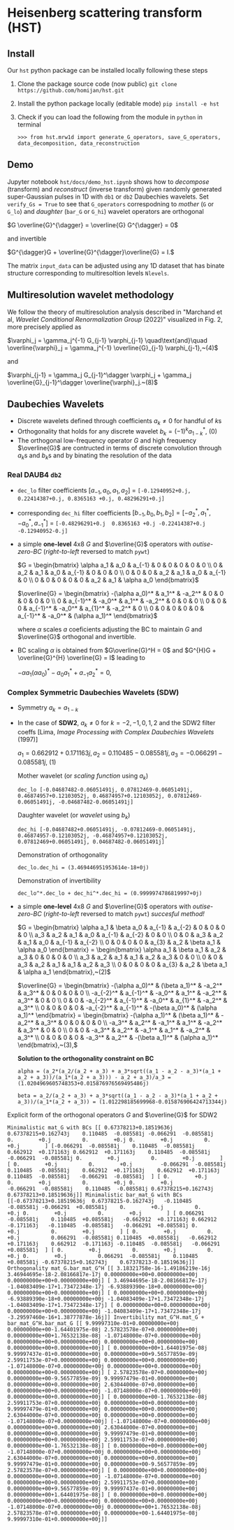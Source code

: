 # Heisenberg scattering transform (HST)

## Install

Our `hst` python package can be installed locally following these steps

1. Clone the package source code (now public) `git clone https://github.com/homijan/hst.git`

2. Install the python package locally (editable mode) `pip install -e hst`

3. Check if you can load the following from the module in `python` in terminal

   `>>> from hst.mrw1d import generate_G_operators, save_G_operators, data_decomposition, data_reconstruction`

## Demo

Jupyter notebook `hst/docs/demo_hst.ipynb` shows how to *decompose* (transform) and *reconstruct* (inverse transform) given randomly generated super-Gaussian pulses in 1D with `db1` or `db2` Daubechies wavelets. Set `verify_Gs = True` to see that `G_operators` correspodning to *mother* (`G` or `G_lo`) and *daughter* (`bar_G` or `G_hi`) wavelet operators are orthogonal

$`G \overline{G}^{\dagger} = \overline{G} G^{\dagger} = 0`$

and invertible

$`G^{\dagger}G + \overline{G}^{\dagger}\overline{G} = I.`$

The matrix `input_data` can be adjusted using any 1D dataset that has binate structure corresponding to multiresoltion levels `Nlevels`. 

## Multiresolution wavelet methodology

We follow the theory of multiresolution analysis described in "Marchand et al, *Wavelet Conditional Renormalization Group* (2022)"
visualized in Fig. 2, more precisely applied as

$`\varphi_j = \gamma_j^{-1} G_{j-1} \varphi_{j-1} \quad\text{and}\quad \overline{\varphi}_j = \gamma_j^{-1} \overline{G}_{j-1} \varphi_{j-1},~(4)`$

and

$`\varphi_{j-1} = \gamma_j G_{j-1}^\dagger \varphi_j + \gamma_j \overline{G}_{j-1}^\dagger \overline{\varphi}_j.~(8)`$
## Daubechies Wavelets
- Discrete wavelets defined through coefficients $`a_k \neq 0`$ for handful of $`k`$s
- Orthogonality that holds for any discrete wavelet $`b_k = (-1)^k a^*_{1-k},~(0)`$
- The orthogonal low-frequency operator $G$ and high frequency $\overline{G}$ are contructed in terms of discrete convolution through $`a_k`$s and $`b_k`$s and by binating the resolution of the data  

### Real DAUB4 `db2`
- `dec_lo` filter coefficients $`[a_{-1}, a_0, a_1, a_2]`$ = `[-0.12940952+0.j, 0.22414387+0.j, 0.8365163 +0.j, 0.48296291+0.j]`
- corresponding `dec_hi` filter coefficients $`[b_{-1}, b_0, b_1, b_2] = [-a_{2}^*, a_1^*, -a_0^*, a_{-1}^*]`$ = `[-0.48296291+0.j  0.8365163 +0.j -0.22414387+0.j -0.12940952-0.j]`
- a simple **one-level** 4x8 $G$ and $\overline{G}$ operators with *outise-zero-BC* (*right-to-left* reversed to match `pywt`)

  $`G = \begin{bmatrix}
  \alpha a_1 & a_0 & a_{-1} & 0 & 0 & 0 & 0 & 0
  \\
  0 & a_2 & a_1 & a_0 & a_{-1} & 0 & 0 & 0
  \\
  0 & 0 & 0 & a_2 & a_1 & a_0 & a_{-1} & 0
  \\
  0 & 0 & 0 & 0 & 0 & a_2 & a_1 & \alpha a_0
  \end{bmatrix}`$

  $`\overline{G} = \begin{bmatrix}
  -(\alpha a_0)^* & a_1^* & -a_2^* & 0 & 0 & 0 & 0 & 0
  \\
  0 & a_{-1}^* & -a_0^* & a_1^* & -a_2^* & 0 & 0 & 0
  \\
  0 & 0 & 0 & a_{-1}^* & -a_0^* & a_{1}^* & -a_2^* & 0
  \\
  0 & 0 & 0 & 0 & 0 & a_{-1}^* & -a_0^* & (\alpha a_1)^*
  \end{bmatrix}`$

  where $`\alpha`$ scales $a$ coeficients adjusting the BC to maintain $G$ and $\overline{G}$ orthogonal and invertible. 

- BC scaling $\alpha$ is obtained from $`G\overline{G}^H = 0`$ and $`G^{H}G + \overline{G}^{H} \overline{G} = I`$ leading to

  $`-\alpha a_1 (\alpha a_0)^* - a_0 a_1^* + a_{-1} a_2^* = 0,`$
  
### Complex Symmetric Daubechies Wavelets (SDW)

- Symmetry $`a_k = a_{1-k}`$
- In the case of **SDW2**, $`a_k \neq 0`$ for $`k = -2, -1, 0, 1, 2`$ and the SDW2 filter coeffs [Lima, *Image Processing with Complex Daubechies Wavelets* (1997)]

  $`a_1 = 0.662912+0.171163j, a_2 = 0.110485-0.085581j, a_3 = -0.066291-0.085581j,~(1)`$

  Mother wavelet (or *scaling function* using $`a_k`$)

  `dec_lo [-0.04687482-0.06051491j, 0.07812469-0.06051491j, 0.46874957+0.12103052j, 0.46874957+0.12103052j, 0.07812469-0.06051491j, -0.04687482-0.06051491j]`

  Daughter wavelet (or *wavelet* using $`b_k`$)

  `dec_hi [-0.04687482+0.06051491j, -0.07812469-0.06051491j, 0.46874957-0.12103052j, -0.46874957+0.12103052j, 0.07812469+0.06051491j, 0.04687482-0.06051491j]`

  Demonstration of orthogonality 

  `dec_lo.dec_hi = (3.469446951953614e-18+0j)`

  Demonstration of invertibility

  `dec_lo^*.dec_lo + dec_hi^*.dec_hi = (0.9999974786819997+0j)`

- a simple **one-level** 4x8 $G$ and $\overline{G}$ operators with *outise-zero-BC* (*right-to-left* reversed to match `pywt`) *succesful method!*

  $`G = \begin{bmatrix}
  \alpha a_1 & \beta a_0 & a_{-1} & a_{-2} & 0 & 0 & 0 & 0
  \\
  a_3 & a_2 & a_1 & a_0 & a_{-1} & a_{-2} & 0 & 0
  \\
  0 & 0 & a_3 & a_2 & a_1 & a_0 & a_{-1} & a_{-2}
  \\
  0 & 0 & 0 & 0 & a_{3} & a_2 & \beta a_1 & \alpha a_0
  \end{bmatrix} = \begin{bmatrix}
  \alpha a_1 & \beta a_1 & a_2 & a_3 & 0 & 0 & 0 & 0
  \\
  a_3 & a_2 & a_1 & a_1 & a_2 & a_3 & 0 & 0
  \\
  0 & 0 & a_3 & a_2 & a_1 & a_1 & a_2 & a_3
  \\
  0 & 0 & 0 & 0 & a_{3} & a_2 & \beta a_1 & \alpha a_1
  \end{bmatrix},~(2)`$

  $`\overline{G} = \begin{bmatrix}
  -(\alpha a_0)^* & (\beta a_1)^* & -a_2^* & a_3^* & 0 & 0 & 0 & 0
  \\
  -a_{-2}^* & a_{-1}^* & -a_0^* & a_1^* & -a_2^* & a_3^* & 0 & 0
  \\
  0 & 0 & -a_{-2}^* & a_{-1}^* & -a_0^* & a_{1}^* & -a_2^* & a_3^*
  \\
  0 & 0 & 0 & 0 & -a_{-2}^* & a_{-1}^* & -(\beta a_0)^* & (\alpha a_1)^*
  \end{bmatrix} = \begin{bmatrix}
  -(\alpha a_1)^* & (\beta a_1)^* & -a_2^* & a_3^* & 0 & 0 & 0 & 0
  \\
  -a_3^* & a_2^* & -a_1^* & a_1^* & -a_2^* & a_3^* & 0 & 0
  \\
  0 & 0 & -a_3^* & a_2^* & -a_1^* & a_1^* & -a_2^* & a_3^*
  \\
  0 & 0 & 0 & 0 & -a_3^* & a_2^* & -(\beta a_1)^* & (\alpha a_1)^*
  \end{bmatrix},~(3),`$

  **Solution to the orthogonality constraint on BC**

  `alpha = (a_2*(a_2/(a_2 + a_3) + a_3*sqrt((a_1 - a_2 - a_3)*(a_1 + a_2 + a_3))/(a_1*(a_2 + a_3))) - a_2 + a_3)/a_3 = (1.0204969605748353+0.015876976569495486j)`
  
  `beta = a_2/(a_2 + a_3) + a_3*sqrt((a_1 - a_2 - a_3)*(a_1 + a_2 + a_3))/(a_1*(a_2 + a_3)) = (1.012298185699968-0.015876906424713344j)`

Explicit form of the orthogonal operators $`G`$ and $`\overline{G}`$ for SDW2

`Minimalistic mat_G with BCs
[[ 0.67378213+0.18519636j  0.67378215+0.162743j    0.110485  -0.085581j
  -0.066291  -0.085581j    0.        +0.j          0.        +0.j
   0.        +0.j          0.        +0.j        ]
 [-0.066291  -0.085581j    0.110485  -0.085581j    0.662912  +0.171163j
   0.662912  +0.171163j    0.110485  -0.085581j   -0.066291  -0.085581j
   0.        +0.j          0.        +0.j        ]
 [ 0.        +0.j          0.        +0.j         -0.066291  -0.085581j
   0.110485  -0.085581j    0.662912  +0.171163j    0.662912  +0.171163j
   0.110485  -0.085581j   -0.066291  -0.085581j  ]
 [ 0.        +0.j          0.        +0.j          0.        +0.j
   0.        +0.j         -0.066291  -0.085581j    0.110485  -0.085581j
   0.67378215+0.162743j    0.67378213+0.18519636j]]
Minimalistic bar_mat_G with BCs
[[-0.67378213+0.18519636j  0.67378215-0.162743j   -0.110485  -0.085581j
  -0.066291  +0.085581j    0.        +0.j          0.        +0.j
   0.        +0.j          0.        +0.j        ]
 [ 0.066291  -0.085581j    0.110485  +0.085581j   -0.662912  +0.171163j
   0.662912  -0.171163j   -0.110485  -0.085581j   -0.066291  +0.085581j
   0.        +0.j          0.        +0.j        ]
 [ 0.        +0.j          0.        +0.j          0.066291  -0.085581j
   0.110485  +0.085581j   -0.662912  +0.171163j    0.662912  -0.171163j
  -0.110485  -0.085581j   -0.066291  +0.085581j  ]
 [ 0.        +0.j          0.        +0.j          0.        +0.j
   0.        +0.j          0.066291  -0.085581j    0.110485  +0.085581j
  -0.67378215+0.162743j    0.67378213-0.18519636j]]
Orthogonality mat_G.bar_mat_G^H
[[ 3.18321758e-16-1.49186219e-16j  3.46944695e-18-2.08166817e-17j
   0.00000000e+00+0.00000000e+00j  0.00000000e+00+0.00000000e+00j]
 [ 3.46944695e-18-2.08166817e-17j -1.04083409e-17+1.73472348e-17j
  -6.93889390e-18+0.00000000e+00j  0.00000000e+00+0.00000000e+00j]
 [ 0.00000000e+00+0.00000000e+00j -6.93889390e-18+0.00000000e+00j
  -1.04083409e-17+1.73472348e-17j -1.04083409e-17+1.73472348e-17j]
 [ 0.00000000e+00+0.00000000e+00j  0.00000000e+00+0.00000000e+00j
  -1.04083409e-17+1.73472348e-17j -3.29597460e-16+1.38777878e-16j]]
Invertibility mat_G^H.mat_G + bar_mat_G^H.bar_mat_G
[[ 9.99997310e-01+0.00000000e+00j  0.00000000e+00-1.64401975e-08j
   2.57823578e-07+0.00000000e+00j  0.00000000e+00+1.76532138e-08j
  -1.07148000e-07+0.00000000e+00j  0.00000000e+00+0.00000000e+00j
   0.00000000e+00+0.00000000e+00j  0.00000000e+00+0.00000000e+00j]
 [ 0.00000000e+00+1.64401975e-08j  9.99997437e-01+0.00000000e+00j
   0.00000000e+00+9.56577859e-09j  2.59911753e-07+0.00000000e+00j
   0.00000000e+00+0.00000000e+00j -1.07148000e-07+0.00000000e+00j
   0.00000000e+00+0.00000000e+00j  0.00000000e+00+0.00000000e+00j]
 [ 2.57823578e-07+0.00000000e+00j  0.00000000e+00-9.56577859e-09j
   9.99997479e-01+0.00000000e+00j  0.00000000e+00+0.00000000e+00j
   2.63044000e-07+0.00000000e+00j  0.00000000e+00+0.00000000e+00j
  -1.07148000e-07+0.00000000e+00j  0.00000000e+00+0.00000000e+00j]
 [ 0.00000000e+00-1.76532138e-08j  2.59911753e-07+0.00000000e+00j
   0.00000000e+00+0.00000000e+00j  9.99997479e-01+0.00000000e+00j
   0.00000000e+00+0.00000000e+00j  2.63044000e-07+0.00000000e+00j
   0.00000000e+00+0.00000000e+00j -1.07148000e-07+0.00000000e+00j]
 [-1.07148000e-07+0.00000000e+00j  0.00000000e+00+0.00000000e+00j
   2.63044000e-07+0.00000000e+00j  0.00000000e+00+0.00000000e+00j
   9.99997479e-01+0.00000000e+00j  0.00000000e+00+0.00000000e+00j
   2.59911753e-07+0.00000000e+00j  0.00000000e+00-1.76532138e-08j]
 [ 0.00000000e+00+0.00000000e+00j -1.07148000e-07+0.00000000e+00j
   0.00000000e+00+0.00000000e+00j  2.63044000e-07+0.00000000e+00j
   0.00000000e+00+0.00000000e+00j  9.99997479e-01+0.00000000e+00j
   0.00000000e+00-9.56577859e-09j  2.57823578e-07+0.00000000e+00j]
 [ 0.00000000e+00+0.00000000e+00j  0.00000000e+00+0.00000000e+00j
  -1.07148000e-07+0.00000000e+00j  0.00000000e+00+0.00000000e+00j
   2.59911753e-07+0.00000000e+00j  0.00000000e+00+9.56577859e-09j
   9.99997437e-01+0.00000000e+00j  0.00000000e+00+1.64401975e-08j]
 [ 0.00000000e+00+0.00000000e+00j  0.00000000e+00+0.00000000e+00j
   0.00000000e+00+0.00000000e+00j -1.07148000e-07+0.00000000e+00j
   0.00000000e+00+1.76532138e-08j  2.57823578e-07+0.00000000e+00j
   0.00000000e+00-1.64401975e-08j  9.99997310e-01+0.00000000e+00j]]`
